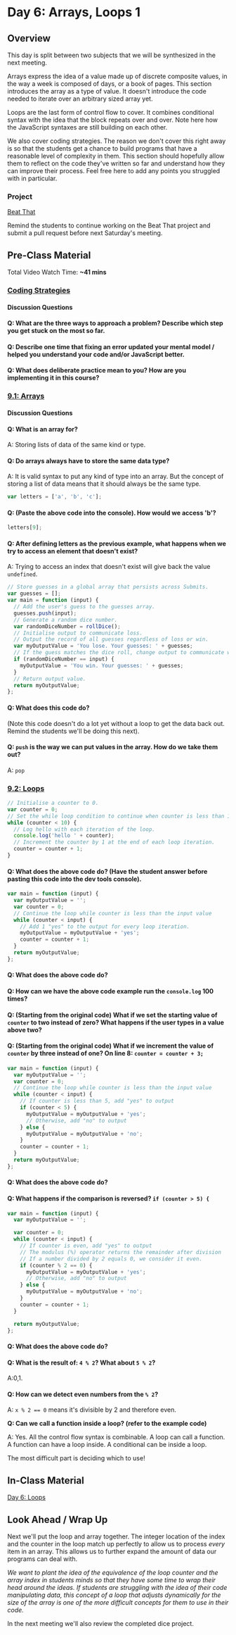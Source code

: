 # Day 6: Arrays, Loops 1

## Overview

This day is split between two subjects that we will be synthesized in the next meeting.

Arrays express the idea of a value made up of discrete composite values, in the way a week is composed of days, or a book of pages. This section introduces the array as a type of value. It doesn't introduce the code needed to iterate over an arbitrary sized array yet.

Loops are the last form of control flow to cover. It combines conditional syntax with the idea that the block repeats over and over. Note here how the JavaScript syntaxes are still building on each other.

We also cover coding strategies. The reason we don't cover this right away is so that the students get a chance to build programs that have a reasonable level of complexity in them. This section should hopefully allow them to reflect on the code they've written so far and understand how they can improve their process. Feel free here to add any points you struggled with in particular.

### Project

[Beat That](../../projects/project-2-beat-that.md)

Remind the students to continue working on the Beat That project and submit a pull request before next Saturday's meeting.

## Pre-Class Material

Total Video Watch Time: **~41 mins**

### [Coding Strategies](../../course-logistics/coding-strategies.md)

#### Discussion Questions

#### Q: What are the three ways to approach a problem? Describe which step you get stuck on the most so far.

#### Q: Describe one time that fixing an error updated your mental model / helped you understand your code and/or JavaScript better.

#### Q: What does deliberate practice mean to you? How are you implementing it in this course?

### [9.1: Arrays](../../9-arrays-and-iteration/9.1-arrays.md)

#### Discussion Questions

#### Q: What is an array for?

A: Storing lists of data of the same kind or type.

#### Q: Do arrays always have to store the same data type?

A: It is valid syntax to put any kind of type into an array. But the concept of storing a list of data means that it should always be the same type.

```javascript
var letters = ['a', 'b', 'c'];
```

#### Q: \(Paste the above code into the console\). How would we access 'b'?

```javascript
letters[9];
```

#### Q: After defining letters as the previous example, what happens when we try to access an element that doesn't exist?

A: Trying to access an index that doesn't exist will give back the value `undefined`.

```javascript
// Store guesses in a global array that persists across Submits.
var guesses = [];
var main = function (input) {
  // Add the user's guess to the guesses array.
  guesses.push(input);
  // Generate a random dice number.
  var randomDiceNumber = rollDice();
  // Initialise output to communicate loss.
  // Output the record of all guesses regardless of loss or win.
  var myOutputValue = 'You lose. Your guesses: ' + guesses;
  // If the guess matches the dice roll, change output to communicate win.
  if (randomDiceNumber == input) {
    myOutputValue = 'You win. Your guesses: ' + guesses;
  }
  // Return output value.
  return myOutputValue;
};
```

#### Q: What does this code do?

\(Note this code doesn't do a lot yet without a loop to get the data back out. Remind the students we'll be doing this next\).

#### Q: `push` is the way we can put values in the array. How do we take them out?

A: `pop`

### [9.2: Loops](../../9-arrays-and-iteration/9.2-loops.md)

```javascript
// Initialise a counter to 0.
var counter = 0;
// Set the while loop condition to continue when counter is less than 10.
while (counter < 10) {
  // Log hello with each iteration of the loop.
  console.log('hello ' + counter);
  // Increment the counter by 1 at the end of each loop iteration.
  counter = counter + 1;
}
```

#### Q: What does the above code do? \(Have the student answer before pasting this code into the dev tools console\).

```javascript
var main = function (input) {
  var myOutputValue = '';
  var counter = 0;
  // Continue the loop while counter is less than the input value
  while (counter < input) {
    // Add 1 "yes" to the output for every loop iteration.
    myOutputValue = myOutputValue + 'yes';
    counter = counter + 1;
  }
  return myOutputValue;
};
```

#### Q: What does the above code do?

#### Q: How can we have the above code example run the `console.log` 100 times?

#### Q: \(Starting from the original code\) What if we set the starting value of `counter` to two instead of zero? What happens if the user types in a value above two?

#### Q: \(Starting from the original code\) What if we increment the value of `counter` by three instead of one? On line 8: `counter = counter + 3;`

```javascript
var main = function (input) {
  var myOutputValue = '';
  var counter = 0;
  // Continue the loop while counter is less than the input value
  while (counter < input) {
    // If counter is less than 5, add "yes" to output
    if (counter < 5) {
      myOutputValue = myOutputValue + 'yes';
      // Otherwise, add "no" to output
    } else {
      myOutputValue = myOutputValue + 'no';
    }
    counter = counter + 1;
  }
  return myOutputValue;
};
```

#### Q: What does the above code do?

#### Q: What happens if the comparison is reversed? `if (counter > 5) {`

```javascript
var main = function (input) {
  var myOutputValue = '';

  var counter = 0;
  while (counter < input) {
    // If counter is even, add "yes" to output
    // The modulus (%) operator returns the remainder after division
    // If a number divided by 2 equals 0, we consider it even.
    if (counter % 2 == 0) {
      myOutputValue = myOutputValue + 'yes';
      // Otherwise, add "no" to output
    } else {
      myOutputValue = myOutputValue + 'no';
    }
    counter = counter + 1;
  }

  return myOutputValue;
};
```

#### Q: What does the above code do?

#### Q: What is the result of: `4 % 2`? What about `5 % 2`?

A:0,1.

#### Q: How can we detect even numbers from the `% 2`?

A: `x % 2 == 0` means it's divisible by 2 and therefore even.

**Q: Can we call a function inside a loop? \(refer to the example code\)**

A: Yes. All the control flow syntax is combinable. A loop can call a function. A function can have a loop inside. A conditional can be inside a loop.

The most difficult part is deciding which to use!

## In-Class Material

[Day 6: Loops](../../in-class-exercises/day-6-loops.md)

## **Look Ahead / Wrap Up**

Next we'll put the loop and array together. The integer location of the index and the counter in the loop match up perfectly to allow us to process _every_ item in an array. This allows us to further expand the amount of data our programs can deal with.

_We want to plant the idea of the equivalence of the loop counter and the array index in students minds so that they have some time to wrap their head around the ideas. If students are struggling with the idea of their code manipulating data, this concept of a loop that adjusts dynamically for the size of the array is one of the more difficult concepts for them to use in their code._

In the next meeting we'll also review the completed dice project.
